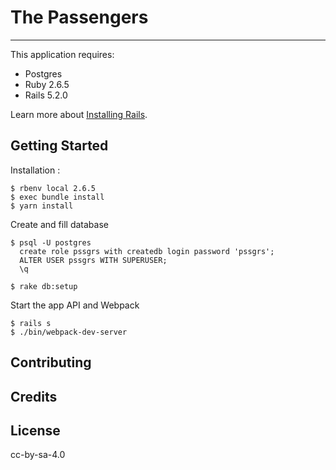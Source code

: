 
The Passengers
================
-------------

This application requires:

- Postgres
- Ruby 2.6.5
- Rails 5.2.0

Learn more about [Installing Rails](http://railsapps.github.io/installing-rails.html).

Getting Started
---------------

Installation :

```shell
$ rbenv local 2.6.5
$ exec bundle install
$ yarn install
```

Create and fill database

```shell
$ psql -U postgres
  create role pssgrs with createdb login password 'pssgrs';
  ALTER USER pssgrs WITH SUPERUSER;
  \q

$ rake db:setup
```

Start the app API and Webpack

```shell
$ rails s
$ ./bin/webpack-dev-server
```

Contributing
------------

Credits
-------

License
-------

cc-by-sa-4.0
